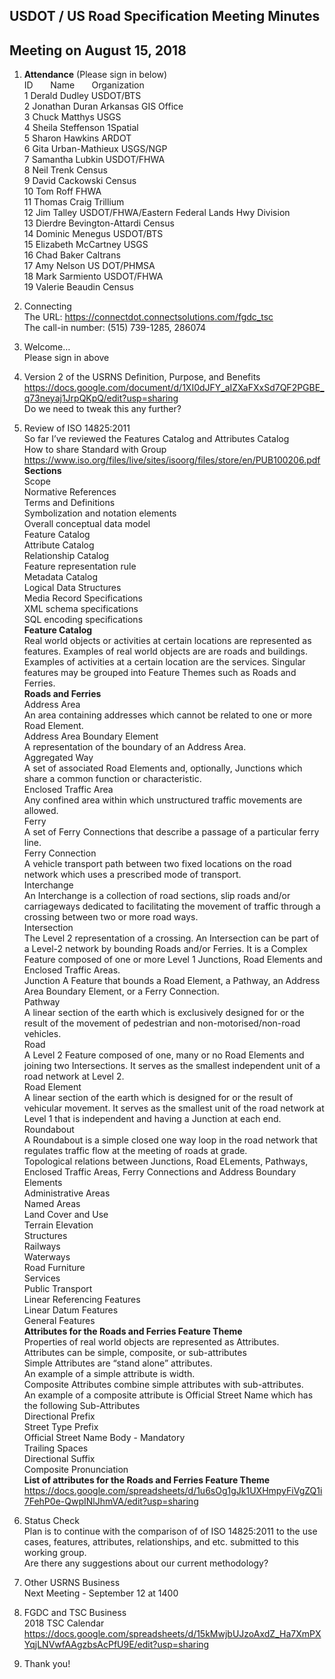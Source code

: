 ## USDOT / US Road Specification Meeting Minutes   
## Meeting on August 15, 2018  

1. **Attendance** (Please sign in below)    
ID &nbsp; &nbsp; &nbsp; Name &nbsp; &nbsp; &nbsp; Organization        
1	 Derald Dudley 	USDOT/BTS	     
2  Jonathan Duran   Arkansas GIS Office   
3  Chuck Matthys   USGS  
4  Sheila Steffenson   1Spatial  
5  Sharon Hawkins   ARDOT  
6  Gita Urban-Mathieux   USGS/NGP  
7  Samantha Lubkin   USDOT/FHWA  
8  Neil Trenk   Census  
9  David Cackowski   Census  
10  Tom Roff   FHWA  
11  Thomas Craig   Trillium  
12  Jim Talley   USDOT/FHWA/Eastern Federal Lands Hwy Division  
13  Dierdre Bevington-Attardi   Census  
14  Dominic Menegus   USDOT/BTS  
15  Elizabeth McCartney  USGS  
16  Chad Baker   Caltrans  
17  Amy Nelson   US DOT/PHMSA  
18  Mark Sarmiento   USDOT/FHWA  
19  Valerie Beaudin   Census  

2. Connecting  
The URL: https://connectdot.connectsolutions.com/fgdc_tsc  
The call-in number: (515) 739-1285, 286074  

3. Welcome…  
Please sign in above  

4. Version 2 of the USRNS Definition, Purpose, and Benefits  
https://docs.google.com/document/d/1XI0dJFY_aIZXaFXxSd7QF2PGBE_q73neyaj1JrpQKpQ/edit?usp=sharing  
Do we need to tweak this any further?  

5. Review of ISO 14825:2011  
So far I’ve reviewed the Features Catalog and Attributes Catalog  
How to share Standard with Group  
https://www.iso.org/files/live/sites/isoorg/files/store/en/PUB100206.pdf  
**Sections**  
Scope  
Normative References  
Terms and Definitions  
Symbolization and notation elements  
Overall conceptual data model  
Feature Catalog  
Attribute Catalog  
Relationship Catalog  
Feature representation rule  
Metadata Catalog  
Logical Data Structures  
Media Record Specifications  
XML schema specifications  
SQL encoding specifications  
**Feature Catalog**  
Real world objects or activities at certain locations are represented as features.  Examples of real world objects are are roads and buildings.  Examples of activities at a certain location are the services.  Singular features may be grouped into Feature Themes such as Roads and Ferries.  
**Roads and Ferries**  
Address Area  
An area containing addresses which cannot be related to one or more Road Element.  
Address Area Boundary Element  
A representation of the boundary of an Address Area.  
Aggregated Way  
A set of associated Road Elements and, optionally, Junctions which share a common function or characteristic.  
Enclosed Traffic Area  
Any confined area within which unstructured traffic movements are allowed.  
Ferry  
A set of Ferry Connections that describe a passage of a particular ferry line.  
Ferry Connection   
A vehicle transport path between two fixed locations on the road network which uses a prescribed mode of transport.  
Interchange  
An Interchange is a collection of road sections, slip roads and/or carriageways dedicated to facilitating the movement of traffic through a crossing between two or more road ways.  
Intersection  
The Level 2 representation of a crossing. An Intersection can be part of a Level-2 network by bounding Roads and/or Ferries. It is a Complex Feature composed of one or more Level 1 Junctions, Road Elements and Enclosed Traffic Areas.  
Junction
A Feature that bounds a Road Element, a Pathway, an Address Area Boundary Element, or a Ferry Connection.  
Pathway  
A linear section of the earth which is exclusively designed for or the result of the movement of pedestrian and non-motorised/non-road vehicles.  
Road  
A Level 2 Feature composed of one, many or no Road Elements and joining two Intersections. It serves as the smallest independent unit of a road network at Level 2.  
Road Element  
A linear section of the earth which is designed for or the result of vehicular movement. It serves as the smallest unit of the road network at Level 1 that is independent and having a Junction at each end.  
Roundabout    
A Roundabout is a simple closed one way loop in the road network that regulates traffic flow at the meeting of roads at grade.  
Topological relations between Junctions, Road ELements, Pathways, Enclosed Traffic Areas, Ferry Connections and Address Boundary Elements  
Administrative Areas  
Named Areas   
Land Cover and Use  
Terrain Elevation  
Structures  
Railways  
Waterways  
Road Furniture  
Services  
Public Transport  
Linear Referencing Features  
Linear Datum Features  
General Features  
**Attributes for the Roads and Ferries Feature Theme**  
Properties of real world objects are represented as Attributes.  
Attributes can be simple, composite, or sub-attributes  
Simple Attributes are “stand alone” attributes.   
An example of a simple attribute is width.  
Composite Attributes combine simple attributes with sub-attributes.   
An example of a composite attribute is Official Street Name which has the following Sub-Attributes  
Directional Prefix  
Street Type Prefix  
Official Street Name Body - Mandatory  
Trailing Spaces  
Directional Suffix  
Composite Pronunciation  
**List of attributes for the Roads and Ferries Feature Theme**  
https://docs.google.com/spreadsheets/d/1u6sOg1gJk1UXHmpyFiVgZQ1i7FehP0e-QwpINlJhmVA/edit?usp=sharing  

6. Status Check  
Plan is to continue with the comparison of of ISO 14825:2011 to the use cases, features, attributes, relationships, and etc. submitted to this working group.  
Are there any suggestions about our current methodology?  

7. Other USRNS Business  
Next Meeting - September 12 at 1400  

8. FGDC and TSC Business  
2018 TSC Calendar  
https://docs.google.com/spreadsheets/d/15kMwjbUJzoAxdZ_Ha7XmPXYqjLNVwfAAgzbsAcPfU9E/edit?usp=sharing  

9. Thank you!  
